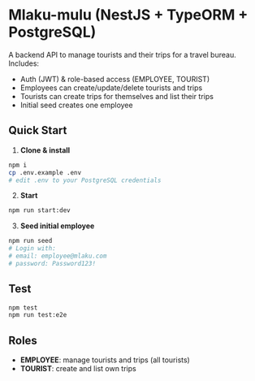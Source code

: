 # Mlaku-mulu (NestJS + TypeORM + PostgreSQL)

A backend API to manage tourists and their trips for a travel bureau. Includes:

- Auth (JWT) & role-based access (EMPLOYEE, TOURIST)
- Employees can create/update/delete tourists and trips
- Tourists can create trips for themselves and list their trips
- Initial seed creates one employee

## Quick Start

1. **Clone & install**

```bash
npm i
cp .env.example .env
# edit .env to your PostgreSQL credentials
```

2. **Start**

```bash
npm run start:dev
```

3. **Seed initial employee**

```bash
npm run seed
# Login with:
# email: employee@mlaku.com
# password: Password123!
```

## Test

```bash
npm test
npm run test:e2e
```

## Roles

- **EMPLOYEE**: manage tourists and trips (all tourists)
- **TOURIST**: create and list own trips
